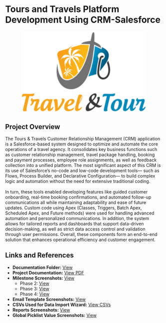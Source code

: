 # Tours and Travels Platform Development Using CRM-Salesforce
<p align="center">
  <img src="logo.png" alt="CRM Logo" width="400">
</p>

## Project Overview
The Tours & Travels Customer Relationship Management (CRM) application is a Salesforce-based system designed to optimize and automate the core operations of a travel agency. It consolidates key business functions such as customer relationship management, travel package handling, booking and payment processes, employee role assignments, as well as feedback collection into a unified platform. The most significant aspect of this CRM is its use of Salesforce’s no-code and low-code development tools— such as Flows, Process Builder, and Declarative Configuration— to build complex logic and automation without the need for extensive traditional coding.
<br/><br/>
In turn, these tools enabled developing features like guided customer onboarding, real-time booking confirmations, and automated follow-up communications all while maintaining adaptability and ease of future updates. Custom code using Apex (Classes, Triggers, Batch Apex, Scheduled Apex, and Future methods) were used for handling advanced automation and personalized communications. In addition, the system allows for tailored reports and dashboards that support data-driven decision-making, as well as strict data access control and validation through user permissions. Overall, these components form an end-to-end solution that enhances operational efficiency and customer engagement.

## Links and References

+ **Documentation Folder:** [View](https://drive.google.com/drive/folders/1fljbBiypBPjiLieB1uHiNYHXYrz5bYOv?usp=sharing)<br/>
+ **Project Documentation:** [View PDF](https://drive.google.com/file/d/1_Cg9rsGamE_Lm1OseYpA-82I3F7cQqje/view?usp=sharing)<br/>
+ **Milestone Screenshots:** [View](https://drive.google.com/drive/folders/1-iecmosyCqG5Cav2tzpjCgtUjBgCMPqP?usp=sharing)<br/>
    - Phase 2: [View](https://drive.google.com/drive/folders/1COOpG2ssnoPyRszwnypjk5Gz1S56Sbav?usp=sharing)
    - Phase 3: [View](https://drive.google.com/drive/folders/1QaC4-UYbfrQggGmmzb0XpkA2tgJVuayC?usp=sharing)
    - Phase 4: [View](https://drive.google.com/drive/folders/1slO23uQBAtVfYmpxeqO_cgtDTJ1vv7kX?usp=sharing)
+ **Email Template Screenshots:** [View](https://drive.google.com/drive/folders/1KX7ZMDnfMwoSBRvUaVc_YHpMgTAWCAJq?usp=sharing)<br/>
+ **CSVs Used for Data Import Wizard:** [View CSVs](https://drive.google.com/drive/folders/1VsQj7_-LKyPt08EfprNZw0QawW-GpU5X?usp=sharing)<br/>
+ **Reports Screenshots:** [View](https://drive.google.com/drive/folders/1zerpeeCVvO2-Rw-UdnCLabsFCWuT14fq?usp=sharing)<br/>
+ **Global Picklist Value Screenshots:** [View](https://drive.google.com/drive/folders/1Fv6iXgkT_GWl16afitApqOBmmfl5i39c?usp=sharing)<br/>
